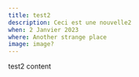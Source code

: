 ```yaml
---
title: test2
description: Ceci est une nouvelle2
when: 2 Janvier 2023
where: Another strange place
image: image?
---
```


test2 content